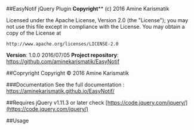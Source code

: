 ##EasyNotif jQuery Plugin
  **Copyright**** (c) 2016 Amine Karismatik 

Licensed under the Apache License, Version 2.0 (the "License");
you may not use this file except in compliance with the License.
You may obtain a copy of the License at

    http://www.apache.org/licenses/LICENSE-2.0

**Version**: 1.0.0 2016/07/05
**Project repository**: https://github.com/aminekarismatik/EasyNotif
 

##Copryright 
Copyright © 2016 Amine Karismatik 

###Documentation 
See the full documentation : https://aminekarismatik.github.io/EasyNotif/

##Requires
jQuery v1.11.3 or later
check [https://code.jquery.com/jquery/](https://code.jquery.com/jquery/) 

##Usage
